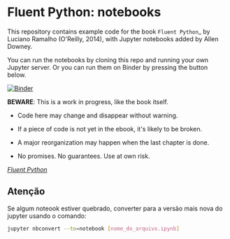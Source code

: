 # Fluent Python: notebooks

This repository contains example code for the book `Fluent Python`_ by Luciano Ramalho (O'Reilly, 2014), with Jupyter notebooks added by Allen Downey.

You can run the notebooks by cloning this repo and running your own Jupyter server.  Or you can run them on Binder by pressing the button below.

[![Binder](http://mybinder.org/badge.svg)](http://mybinder.org/repo/AllenDowney/fluent-python-notebooks)

**BEWARE**: This is a work in progress, like the book itself.

* Code here may change and disappear without warning.

* If a piece of code is not yet in the ebook, it's likely to be broken.

* A major reorganization may happen when the last chapter is done.

* No promises. No guarantees. Use at own risk.

[*Fluent Python*](http://shop.oreilly.com/product/0636920032519.do)

## Atenção

Se algum noteook estiver quebrado, converter para a versão mais nova do
jupyter usando o comando:

```sh
jupyter nbconvert --to=notebook [nome_do_arquivo.ipynb]
```
